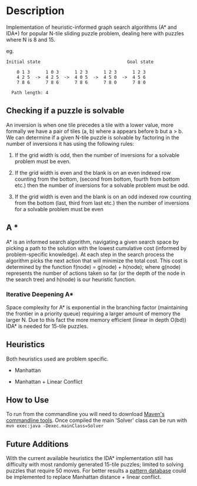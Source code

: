 # Description
Implementation of heuristic-informed graph search algorithms (A* and IDA*) for popular 
N-tile sliding puzzle problem, dealing here with puzzles where N is 8 and 15.

eg.

```
Initial state                                 Goal state

    0 1 3      1 0 3      1 2 3      1 2 3      1 2 3
    4 2 5  ->  4 2 5  ->  4 0 5  ->  4 5 0  ->  4 5 6
    7 8 6      7 8 6      7 8 6      7 8 0      7 8 0	   
  
  Path length: 4 
```

## Checking if a puzzle is solvable

An inversion is when one tile precedes a tile with a lower value, 
more formally we have a pair of tiles (a, b) where a appears
before b but a > b. We can determine if a given N-tile puzzle is solvable by factoring
in the number of inversions it has using the following rules:

1. If the grid width is odd, then the number of inversions for a solvable problem must be even. 

2. If the grid width is even and the blank is on an even indexed row counting from the bottom, 
(second from bottom, fourth from bottom etc.) then the number of inversions for a solvable problem must be odd. 

3. If the grid width is even and the blank is on an odd indexed row counting from the bottom 
(last, third from last etc.) then the number of inversions for a solvable problem must be even

## A *

A* is an informed search algorithm, navigating a given search
space by picking a path to the solution with the lowest cumulative cost 
(informed by problem-specific knowledge). At each step in the search process 
the algorithm picks the next action that will minimize the total cost. 
This cost is determined by the function f(node) = g(node) + h(node); where g(node) 
represents the number of actions taken so far (or the depth of the node in 
the search tree) and h(node) is our heuristic function.  

### Iterative Deepening A*

Space complexity for A* is exponential in the branching factor 
(maintaining the frontier in a priority queue) requiring a
larger amount of memory the larger N. Due to this fact the more
memory efficient (linear in depth O(bd)) IDA* is needed for 15-tile puzzles.

## Heuristics
Both heuristics used are problem specific.

* Manhattan

* Manhattan + Linear Conflict 

## How to Use
To run from the commandline you will need to download
[Maven's commandline tools](https://www.baeldung.com/install-maven-on-windows-linux-mac).
Once compiled the main 'Solver' class can be run with `mvn exec:java -Dexec.mainClass=Solver`

## Future Additions
With the current available heuristics the IDA* implementation
still has difficulty with most randomly generated 15-tile puzzles; 
limited to solving puzzles that require 50 moves. For better results
a [pattern database](https://algorithmsinsight.wordpress.com/graph-theory-2/a-star-in-general/implementing-a-star-to-solve-n-puzzle/)
could be implemented to replace Manhattan distance + linear conflict.
